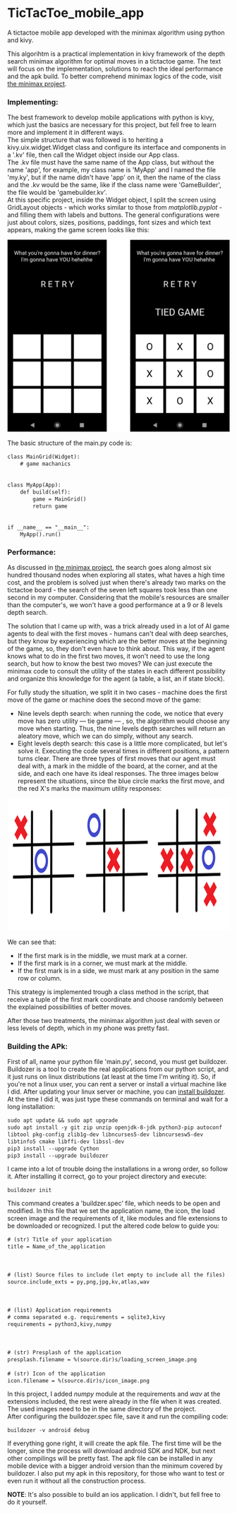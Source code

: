 # TicTacToe_mobile_app
A tictactoe mobile app developed with the minimax algorithm using python and kivy.

This algorihtm is a practical implementation in kivy framework of the depth search minimax algorithm for optimal moves in a tictactoe game. The text will focus on the implementation, solutions to reach the ideal performance and the apk build. To better comprehend minimax logics of the code, visit [the minimax project](https://github.com/RodrigoMarquesP/TicTacToe_minimax_depth_search).


### Implementing:
The best framework to develop mobile applications with python is kivy, which just the basics are necessary for this project, but fell free to learn more and implement it in different ways.  
The simple structure that was followed is to heriting a kivy.uix.widget.Widget class and configure its interface and components in a '.kv' file, then call the Widget object inside our App class.  
The .kv file must have the same name of the App class, but without the name 'app', for example, my class name is 'MyApp' and I named the file 'my.ky', but if the name didn't have 'app' on it, then the name of the class and the .kv would be the same, like if the class name were 'GameBuilder', the file would be 'gamebuilder.kv'.  
At this specific project, inside the Widget object, I split the screen using GridLayout objects - which works similar to those from *matplotlib.pyplot* - and filling them with labels and buttons. The general configurations were just about colors, sizes, positions, paddings, font sizes and which text appears, making the game screen looks like this:
  

<p align="center">
  <img src="images/game_screen.jpg" width="700">
</p>

  
The basic structure of the main.py code is:

````
class MainGrid(Widget):
    # game machanics


class MyApp(App):
    def build(self):
        game = MainGrid()
        return game


if __name__ == "__main__":
    MyApp().run()
````


### Performance:

As discussed in [the minimax project](https://github.com/RodrigoMarquesP/TicTacToe_minimax_depth_search), the search goes along almost six hundred thousand nodes when exploring all states, what haves a high time cost, and the problem is solved just when there's already two marks on the tictactoe board - the search of the seven left squares took less than one second in my computer. Considering that the mobile's resources are smaller than the computer's, we won't have a good performance at a 9 or 8 levels depth search. 

The solution that I came up with, was a trick already used in a lot of AI game agents to deal with the first moves - humans can't deal with deep searches, but they know by experiencing which are the better moves at the beginning of the game, so, they don't even have to think about. This way, if the agent knows what to do in the first two moves, it won't need to use the long search, but how to know the best two moves? We can just execute the minimax code to consult the utility of the states in each different possibility and organize this knowledge for the agent (a table, a list, an if state block).

For fully study the situation, we split it in two cases - machine does the first move of the game or machine does the second move of the game:  
* Nine levels depth search: when running the code, we notice that every move has zero utility — tie game — , so, the algorithm would choose any move when starting. Thus, the nine levels depth searches will return an aleatory move, which we can do simply, without any search.
* Eight levels depth search: this case is a little more complicated, but let's solve it. Executing the code several times in different positions, a pattern turns clear. There are three types of first moves that our agent must deal with, a mark in the middle of the board, at the corner, and at the side, and each one have its ideal responses. The three images below represent the situations, since the blue circle marks the first move, and the red X's marks the maximum utility responses:


<p align="center">
  <img src="images/better_second_moves.png" height="300">
</p>

We can see that:
* If the first mark is in the middle, we must mark at a corner.
* If the first mark is in a corner, we must mark at the middle.
* If the first mark is in a side, we must mark at any position in the same row or column.

This strategy is implemented trough a class method in the script, that receive a tuple of the first mark coordinate and choose randomly between the explained possibilities of better moves.  

After those two treatments, the minimax algorithm just deal with seven or less levels of depth, which in my phone was pretty fast.

### Building the APk:

First of all, name your python file 'main.py', second, you must get buildozer. Buildozer is a tool to create the real applications from our python script, and it just runs on linux distributions (at least at the time I'm writing it). So, if you're not a linux user, you can rent a server or install a virtual machine like I did. After updating your linux server or machine, you can [install buildozer]((https://buildozer.readthedocs.io/en/latest/installation.html#targeting-android)). At the time I did it, was just type these commands on terminal and wait for a long installation:

````
sudo apt update && sudo apt upgrade
sudo apt install -y git zip unzip openjdk-8-jdk python3-pip autoconf libtool pkg-config zlib1g-dev libncurses5-dev libncursesw5-dev libtinfo5 cmake libffi-dev libssl-dev
pip3 install --upgrade Cython
pip3 install --upgrade buildozer
````

I came into a lot of trouble doing the installations in a wrong order, so follow it. After installing it correct, go to your project directory and execute:

````
buildozer init
````

This command creates a 'buildzer.spec' file, which needs to be open and modified. In this file that we set the application name, the icon, the load screen image and the requirements of it, like modules and file extensions to be downloaded or recognized. I put the altered code below to guide you:


````
# (str) Title of your application
title = Name_of_the_application



# (list) Source files to include (let empty to include all the files)
source.include_exts = py,png,jpg,kv,atlas,wav



# (list) Application requirements
# comma separated e.g. requirements = sqlite3,kivy
requirements = python3,kivy,numpy



# (str) Presplash of the application
presplash.filename = %(source.dir)s/loading_screen_image.png

# (str) Icon of the application
icon.filename = %(source.dir)s/icon_image.png
````

In this project, I added *numpy* module at the requirements and *wav* at the extensions included, the rest were already in the file when it was created. The used images need to be in the same directory of the project.  
After configuring the buildozer.spec file, save it and run the compiling code:

````
buildozer -v android debug
````

If everything gone right, it will create the apk file. The first time will be the longer, since the process will download android SDK and NDK, but next other compilings will be pretty fast. The apk file can be installed in any mobile device with a bigger android version than the minimum covered by buildozer. I also put my apk in this repository, for those who want to test or even run it without all the construction process.

**NOTE**: It's also possible to build an ios application. I didn't, but fell free to do it yourself.



